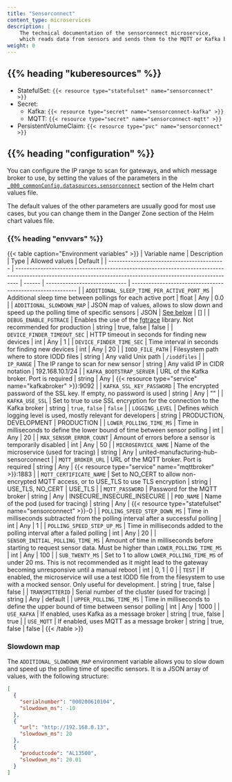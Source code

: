 ```yaml
---
title: "Sensorconnect"
content_type: microservices
description: |
    The technical documentation of the sensorconnect microservice,
    which reads data from sensors and sends them to the MQTT or Kafka broker.
weight: 0
---
```


<!-- overview -->

<!-- body -->

## {{% heading "kuberesources" %}}

- StatefulSet: `{{< resource type="statefulset" name="sensorconnect" >}}`
- Secret:
  - Kafka: `{{< resource type="secret" name="sensorconnect-kafka" >}}`
  - MQTT: `{{< resource type="secret" name="sensorconnect-mqtt" >}}`
- PersistentVolumeClaim: `{{< resource type="pvc" name="sensorconnect" >}}`

## {{% heading "configuration" %}}

You can configure the IP range to scan for gateways, and which message broker to
use, by setting the values of the parameters in the
[`_000_commonConfig.datasources.sensorconnect`](/docs/architecture/helm-chart/#sensor-connect)
section of the Helm chart values file.

The default values of the other parameters are usually good for most use cases,
but you can change them in the Danger Zone section of the Helm chart values file.

### {{% heading "envvars" %}}

{{< table caption="Environment variables" >}}
| Variable name                              | Description                                                                                                                                                   | Type   | Allowed values                | Default                                                    |
| ------------------------------------------ | ------------------------------------------------------------------------------------------------------------------------------------------------------------- | ------ | ----------------------------- | ---------------------------------------------------------- |
| `ADDITIONAL_SLEEP_TIME_PER_ACTIVE_PORT_MS` | Additional sleep time between pollings for each active port                                                                                                   | float  | Any                           | 0.0                                                        |
| `ADDITIONAL_SLOWDOWN_MAP`                  | JSON map of values, allows to slow down and speed up the polling time of specific sensors                                                                     | JSON   | [See below](#slowdown-map)    | []                                                         |
| `DEBUG_ENABLE_FGTRACE`                     | Enables the use of the [fgtrace](https://github.com/felixge/fgtrace) library. Not recommended for production                                                  | string | true, false                   | false                                                      |
| `DEVICE_FINDER_TIMEOUT_SEC`                | HTTP timeout in seconds for finding new devices                                                                                                               | int    | Any                           | 1                                                          |
| `DEVICE_FINDER_TIME_SEC`                   | Time interval in seconds for finding new devices                                                                                                              | int    | Any                           | 20                                                         |
| `IODD_FILE_PATH`                           | Filesystem path where to store IODD files                                                                                                                     | string | Any valid Unix path           | `/ioddfiles`                                               |
| `IP_RANGE`                                 | The IP range to scan for new sensor                                                                                                                           | string | Any valid IP in CIDR notation | 192.168.10.1/24                                            |
| `KAFKA_BOOTSTRAP_SERVER`                   | URL of the Kafka broker. Port is required                                                                                                                     | string | Any                           | {{< resource type="service" name="kafkabroker" >}}:9092    |
| `KAFKA_SSL_KEY_PASSWORD`                   | The encrypted password of the SSL key. If empty, no password is used                                                                                          | string | Any                           | ""                                                         |
| `KAFKA_USE_SSL`                            | Set to true to use SSL encryption for the connection to the Kafka broker                                                                                      | string | `true`, `false`               | `false`                                                    |
| `LOGGING_LEVEL`                            | Defines which logging level is used, mostly relevant for developers                                                                                           | string | PRODUCTION, DEVELOPMENT       | PRODUCTION                                                 |
| `LOWER_POLLING_TIME_MS`                    | Time in milliseconds to define the lower bound of time between sensor polling                                                                                 | int    | Any                           | 20                                                         |
| `MAX_SENSOR_ERROR_COUNT`                   | Amount of errors before a sensor is temporarily disabled                                                                                                      | int    | Any                           | 50                                                         |
| `MICROSERVICE_NAME`                        | Name of the microservice (used for tracing)                                                                                                                   | string | Any                           | united-manufacturing-hub-sensorconnect                     |
| `MQTT_BROKER_URL`                          | URL of the MQTT broker. Port is required                                                                                                                      | string | Any                           | {{< resource type="service" name="mqttbroker" >}}:1883     |
| `MQTT_CERTIFICATE_NAME`                    | Set to NO_CERT to allow non-encrypted MQTT access, or to USE_TLS to use TLS encryption                                                                        | string | USE_TLS, NO_CERT              | USE_TLS                                                    |
| `MQTT_PASSWORD`                            | Password for the MQTT broker                                                                                                                                  | string | Any                           | INSECURE_INSECURE_INSECURE                                 |
| `POD_NAME`                                 | Name of the pod (used for tracing)                                                                                                                            | string | Any                           | {{< resource type="statefulset" name="sensorconnect" >}}-0 |
| `POLLING_SPEED_STEP_DOWN_MS`               | Time in milliseconds subtracted from the polling interval after a successful polling                                                                          | int    | Any                           | 1                                                          |
| `POLLING_SPEED_STEP_UP_MS`                 | Time in milliseconds added to the polling interval after a failed polling                                                                                     | int    | Any                           | 20                                                         |
| `SENSOR_INITIAL_POLLING_TIME_MS`           | Amount of time in milliseconds before starting to request sensor data. Must be higher than `LOWER_POLLING_TIME_MS`                                            | int    | Any                           | 100                                                        |
| `SUB_TWENTY_MS`                            | Set to 1 to allow `LOWER_POLLING_TIME_MS` of under 20 ms. This is not recommended as it might lead to the gateway becoming unresponsive until a manual reboot | int    | 0, 1                          | 0                                                          |
| `TEST`                                     | If enabled, the microservice will use a test IODD file from the filesystem to use with a mocked sensor. Only useful for development.                          | string | true, false                   | false                                                      |
| `TRANSMITTERID`                            | Serial number of the cluster (used for tracing)                                                                                                               | string | Any                           | default                                                    |
| `UPPER_POLLING_TIME_MS`                    | Time in milliseconds to define the upper bound of time between sensor polling                                                                                 | int    | Any                           | 1000                                                       |
| `USE_KAFKA`                                | If enabled, uses Kafka as a message broker                                                                                                                    | string | true, false                   | true                                                       |
| `USE_MQTT`                                 | If enabled, uses MQTT as a message broker                                                                                                                     | string | true, false                   | false                                                      |
{{< /table >}}

### Slowdown map

The `ADDITIONAL_SLOWDOWN_MAP` environment variable allows you to slow down and
speed up the polling time of specific sensors. It is a JSON array of values, with
the following structure:

```json
[
  {
    "serialnumber": "000200610104",
    "slowdown_ms": -10
  },
  {
    "url": "http://192.168.0.13",
    "slowdown_ms": 20
  },
  {
    "productcode": "AL13500",
    "slowdown_ms": 20.01
  }
]
```
